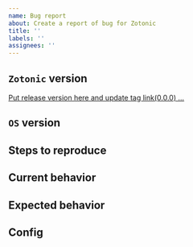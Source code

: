 ```yaml
---
name: Bug report
about: Create a report of bug for Zotonic
title: ''
labels: ''
assignees: ''
---
```


## `Zotonic` version
[Put release version here and update tag link(0.0.0) ...](https://github.com/zotonic/zotonic.git)

## `OS` version
<!-- Put the `OS` version ... -->

## Steps to reproduce
<!-- (Optional)Describe steps to reproduce bug ... -->

## Current behavior
<!-- Describe current behavior ... -->

## Expected behavior
<!-- Describe expected behavior ... -->

## Config
<!-- (Optional)Put configuration ... -->
